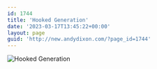 ```yaml
---
id: 1744
title: 'Hooked Generation'
date: '2023-03-17T13:45:22+00:00'
layout: page
guid: 'http://new.andydixon.com/?page_id=1744'
---
```


![Hooked Generation](https://i0.wp.com/assets.g8x2.ldn.idrivee2-23.com/posters/Hooked%20Generation%2001.jpg?w=1200&ssl=1 "Hooked Generation")